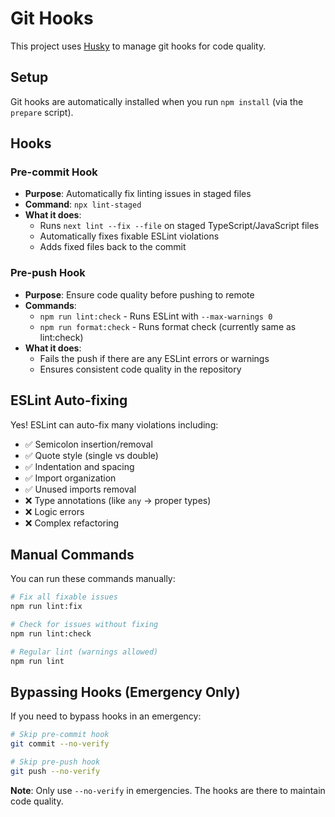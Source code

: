 # Git Hooks

This project uses [Husky](https://typicode.github.io/husky/) to manage git hooks for code quality.

## Setup

Git hooks are automatically installed when you run `npm install` (via the `prepare` script).

## Hooks

### Pre-commit Hook

- **Purpose**: Automatically fix linting issues in staged files
- **Command**: `npx lint-staged`
- **What it does**:
  - Runs `next lint --fix --file` on staged TypeScript/JavaScript files
  - Automatically fixes fixable ESLint violations
  - Adds fixed files back to the commit

### Pre-push Hook

- **Purpose**: Ensure code quality before pushing to remote
- **Commands**:
  - `npm run lint:check` - Runs ESLint with `--max-warnings 0`
  - `npm run format:check` - Runs format check (currently same as lint:check)
- **What it does**:
  - Fails the push if there are any ESLint errors or warnings
  - Ensures consistent code quality in the repository

## ESLint Auto-fixing

Yes! ESLint can auto-fix many violations including:

- ✅ Semicolon insertion/removal
- ✅ Quote style (single vs double)
- ✅ Indentation and spacing
- ✅ Import organization
- ✅ Unused imports removal
- ❌ Type annotations (like `any` → proper types)
- ❌ Logic errors
- ❌ Complex refactoring

## Manual Commands

You can run these commands manually:

```bash
# Fix all fixable issues
npm run lint:fix

# Check for issues without fixing
npm run lint:check

# Regular lint (warnings allowed)
npm run lint
```

## Bypassing Hooks (Emergency Only)

If you need to bypass hooks in an emergency:

```bash
# Skip pre-commit hook
git commit --no-verify

# Skip pre-push hook
git push --no-verify
```

**Note**: Only use `--no-verify` in emergencies. The hooks are there to maintain code quality.
